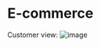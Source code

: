 # E-commerce

Customer view:
![image](https://github.com/Malay-Thakkar/E-commerce/assets/78149426/57257787-2e48-47a4-a88e-ed1e1082949c)
